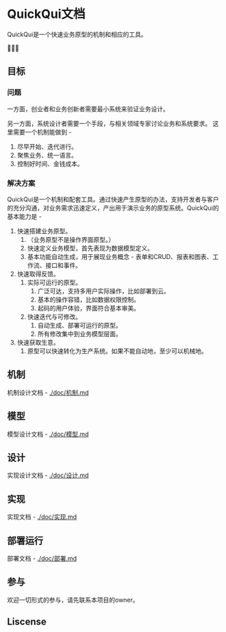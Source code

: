 # QuickQui文档

QuickQui是一个快速业务原型的机制和相应的工具。

🥚🐣🐥



## 目标

### 问题

一方面，创业者和业务创新者需要最小系统来验证业务设计。

另一方面，系统设计者需要一个手段，与相关领域专家讨论业务和系统要求。 这里需要一个机制能做到 - 

1. 尽早开始、迭代进行。
2. 聚焦业务、统一语言。
3. 控制好时间、金钱成本。

### 解决方案

QuickQui是一个机制和配套工具。通过快速产生原型的办法，支持开发者与客户的充分沟通，对业务需求迅速定义，产出用于演示业务的原型系统。QuickQui的基本能力是 - 

1. 快速搭建业务原型。
   1. （业务原型不是操作界面原型。）
   2. 快速定义业务模型，首先表现为数据模型定义。
   3. 基本功能自动生成，用于展现业务概念 - 表单和CRUD、报表和图表、工作流、接口和事件。
2. 快速取得反馈。
   1. 实际可运行的原型。
      1. 广泛可达，支持多用户实际操作，比如部署到云。
      2. 基本的操作容错，比如数据权限控制。
      3. 起码的用户体验，界面符合基本审美。
   2. 快速迭代与可修改。
      1. 自动生成、部署可运行的原型。
      2. 所有修改集中到业务模型层面。
3. 快速获取生意。
   1. 原型可以快速转化为生产系统。如果不能自动地，至少可以机械地。



## 机制

机制设计文档 - [./doc/机制.md](./doc/机制.md)

## 模型
模型设计文档 - [./doc/模型.md](./doc/模型.md)


## 设计

实现设计文档 - [./doc/设计.md](./doc/设计.md)

## 实现

实现文档 - [./doc/实现.md](./doc/实现.md)

## 部署运行

部署文档 - [./doc/部署.md](./doc/部署.md)

## 参与

欢迎一切形式的参与，请先联系本项目的owner。

## Liscense
